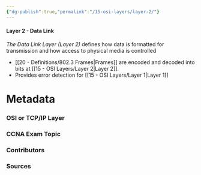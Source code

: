 ```yaml
---
{"dg-publish":true,"permalink":"/15-osi-layers/layer-2/"}
---
```


#### Layer 2 - Data Link
*The Data Link Layer (Layer 2)* defines how data is formatted for transmission and how access to physical media is controlled
- [[20 - Definitions/802.3 Frames\|Frames]] are encoded and decoded into bits at [[15 - OSI Layers/Layer 2\|Layer 2]].
- Provides error detection for [[15 - OSI Layers/Layer 1\|Layer 1]]

# Metadata
### OSI or TCP/IP Layer

### CCNA Exam Topic

### Contributors

### Sources

